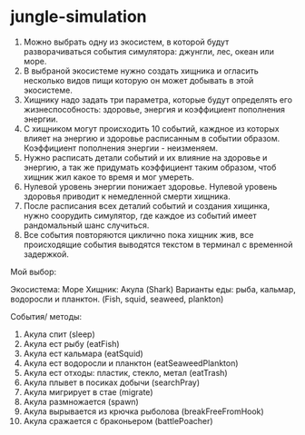 # jungle-simulation

 1. Можно выбрать одну из экосистем, в которой будут разворачиваться события симулятора: джунгли, лес, океан или море.
 2. В выбраной экосистеме нужно создать хищника и огласить несколько видов пищи которую он может добывать в этой экосистеме.
 3. Хищнику надо задать три параметра, которые будут определять его жизнеспособность: здоровье, энергия и коэффициент пополнения энергии.
 4. С хищником могут происходить 10 событий, каждное из которых влияет на энергию и здоровье расписанным в событии образом. Коэффициент пополнения энергии - неизменяем.
 5. Нужно расписать детали событий и их влияние на здоровье и энергию, а так же придумать коэффициент таким образом, чтоб хищник жил какое то время и мог умереть.
 6. Нулевой уровень энергии понижает здоровье. Нулевой уровень здоровья приводит к немедленной смерти хищника.
 7. После расписания всех деталий событий и создания хищинка, нужно соорудить симулятор, где каждое из событий имеет рандомальный шанс случиться.
 8. Все события повторяются циклично пока хищник жив, все происходящие события выводятся текстом в терминал с временной задержкой.

 Мой выбор:

 Экосистема: Море
 Хищник: Акула (Shark)
 Варианты еды: рыба, кальмар, водоросли и планктон. (Fish, squid, seaweed, plankton)
 
 События/ методы:
 1. Акула спит (sleep)
 2. Акула ест рыбу (eatFish)
 3. Акула ест кальмара (eatSquid)
 4. Акула ест водоросли и планктон (eatSeaweedPlankton)
 5. Акула ест отходы: пластик, стекло, метал (eatTrash)
 6. Акула плывет в посиках добычи (searchPray)
 7. Акула мигрирует в стае (migrate)
 8. Акула размножается (spawn)
 9. Акула вырывается из крючка рыболова (breakFreeFromHook)
 10. Акула сражается с браконьером (battlePoacher)
